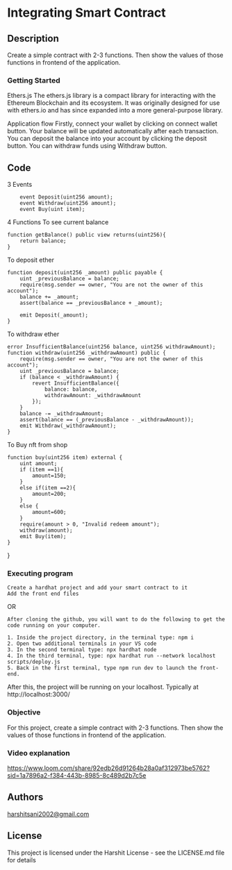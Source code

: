 # Integrating Smart Contract
  

## Description

Create a simple contract with 2-3 functions. Then show the values of those functions in frontend of the application.

### Getting Started
Ethers.js
The ethers.js library is a compact library for interacting with the Ethereum Blockchain and its ecosystem.
It was originally designed for use with ethers.io and has since expanded into a more general-purpose library.

Application flow
Firstly, connect your wallet by clicking on connect wallet button.
Your balance will be updated automatically after each transaction.
You can deposit the balance into your account by clicking the deposit button.
You can withdraw funds using Withdraw button.
## Code
  3 Events
```
    event Deposit(uint256 amount);
    event Withdraw(uint256 amount);
    event Buy(uint item);
```
4 Functions
  To see current balance

    function getBalance() public view returns(uint256){
        return balance;
    }
To deposit ether

    function deposit(uint256 _amount) public payable {
        uint _previousBalance = balance;
        require(msg.sender == owner, "You are not the owner of this account");
        balance += _amount;
        assert(balance == _previousBalance + _amount);

        emit Deposit(_amount);
    }
  To withdraw ether

    error InsufficientBalance(uint256 balance, uint256 withdrawAmount);
    function withdraw(uint256 _withdrawAmount) public {
        require(msg.sender == owner, "You are not the owner of this account");
        uint _previousBalance = balance;
        if (balance < _withdrawAmount) {
            revert InsufficientBalance({
                balance: balance,
                withdrawAmount: _withdrawAmount
            });
        }
        balance -= _withdrawAmount;
        assert(balance == (_previousBalance - _withdrawAmount));
        emit Withdraw(_withdrawAmount);
    }

  To Buy nft from shop
  
    function buy(uint256 item) external {
        uint amount;
        if (item ==1){
            amount=150;
        }
        else if(item ==2){
            amount=200;
        }
        else {
            amount=600;
        }
        require(amount > 0, "Invalid redeem amount");
        withdraw(amount);
        emit Buy(item);
    }
}

### Executing program
```
Create a hardhat project and add your smart contract to it 
Add the front end files
```
OR
```
After cloning the github, you will want to do the following to get the code running on your computer.

1. Inside the project directory, in the terminal type: npm i
2. Open two additional terminals in your VS code
3. In the second terminal type: npx hardhat node
4. In the third terminal, type: npx hardhat run --network localhost scripts/deploy.js
5. Back in the first terminal, type npm run dev to launch the front-end.
```

After this, the project will be running on your localhost. 
Typically at http://localhost:3000/

### Objective
  
 For this project, create a simple contract with 2-3 functions. Then show the values of those functions in frontend of the application.

### Video explanation
  https://www.loom.com/share/92edb26d91264b28a0af312973be5762?sid=1a7896a2-f384-443b-8985-8c489d2b7c5e

## Authors

harshitsani2002@gmail.com


## License

This project is licensed under the Harshit License - see the LICENSE.md file for details




